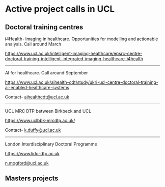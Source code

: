 # Active project calls in UCL

## Doctoral training centres

i4Health- Imaging in healthcare. Opportunities for modelling and actionable analysis. Call around March

https://www.ucl.ac.uk/intelligent-imaging-healthcare/epsrc-centre-doctoral-training-intelligent-integrated-imaging-healthcare-i4health

---

AI for healthcare. Call around September

https://www.ucl.ac.uk/aihealth-cdt/study/ukri-ucl-centre-doctoral-training-ai-enabled-healthcare-systems

Contact- aihealthcdt@ucl.ac.uk

---

UCL MRC DTP between Birkbeck and UCL

https://www.uclbbk-mrcdtp.ac.uk/

Contact- k.duffy@ucl.ac.uk

---

London Interdisciplinary Doctoral Programme

https://www.lido-dtp.ac.uk

n.mogford@ucl.ac.uk



## Masters projects
